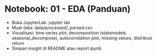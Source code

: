 # Notebook: 01 - EDA (Panduan)
- Buka JupyterLab: jupyter lab
- Muat data: data/processed/<ticker>_parsed.csv
- Visualisasi: time series plot, decomposition (statsmodels seasonal_decompose), autocorrelation plot, missing values, distribusi return
- Simpan insight di README atau report.ipynb